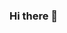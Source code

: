 ### Hi there 👋

<!--
**jomiduto/jomiduto** is a ✨ _special_ ✨ repository because its `README.md` (this file) appears on your GitHub profile.

Hi, Soy @jomiduto 👋

Soy Desarrollador Web (Carita). Trabajo como Backend Developer y estoy estudiando para fortalecer mis conocimientos y ser un excelente Data Science :muscle:

Más sobre mi...
- (Emoji) Actualmente trabajo con PHP, Javascript, Python, VueJs, React, etc.
- Big Data con IBM InfoSphere.
- 🌱 Estoy aprendiendo Power BI y R.

Tecnologías



Entre mis hobbies se encuentran: Realizar retos de programación, jugar y ver fútbol, viajar, dibujar con CSS, leer y bailar

Hecho con el :heart: por @jomiduto

<!--
Here are some ideas to get you started:
- 🔭 I’m currently working on ...
- 🌱 I’m currently learning ...
- 👯 I’m looking to collaborate on ...
- 🤔 I’m looking for help with ...
- 💬 Ask me about ...
- 📫 How to reach me: ...
- 😄 Pronouns: ...
- ⚡ Fun fact: ...
-->
